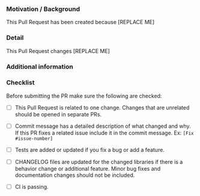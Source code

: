 <!--
Thanks for contributing to Rails!

Please do not make *Draft* pull requests, as they still send
notifications to everyone watching the Rails repo.

Create a pull request when it is ready for review and feedback
from the Rails team :).

If your pull request affects documentation or any non-code
changes, guidelines for those changes are [available
here](https://edgeguides.rubyonrails.org/contributing_to_ruby_on_rails.html#contributing-to-the-rails-documentation)

About this template

The following template aims to help contributors write a good description for their pull requests.
We'd like you to provide a description of the changes in your pull request (i.e. bugs fixed or features added), motivation behind the changes, and complete the checklist below before opening a pull request.

Feel free to discard it if you need to (e.g. when you just fix a typo). -->

### Motivation / Background

<!-- Describe why this Pull Request needs to be merged. What bug have you fixed? What feature have you added? Why is it important? -->

This Pull Request has been created because [REPLACE ME]

### Detail

This Pull Request changes [REPLACE ME]

### Additional information

<!-- Provide additional information such as benchmarks, reference to other repositories or alternative solutions. -->

### Checklist

Before submitting the PR make sure the following are checked:

* [ ] This Pull Request is related to one change. Changes that are unrelated should be opened in separate PRs.
* [ ] Commit message has a detailed description of what changed and why. If this PR fixes a related issue include it in the commit message. Ex: `[Fix #issue-number]`
* [ ] Tests are added or updated if you fix a bug or add a feature.
* [ ] CHANGELOG files are updated for the changed libraries if there is a behavior change or additional feature. Minor bug fixes and documentation changes should not be included.
* [ ] CI is passing.

